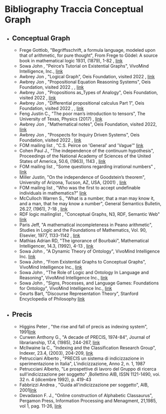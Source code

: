 # Bibliography Traccia Conceptual Graph

<ul>
  <li><h2>Conceptual Graph</h2>
     <ul>
       <li>Frege Gottlob, "Begriffsschrift, a formula language, modeled upon that of arithmetic, for pure thought", From Frege to Gödel: A source book in mathematical logic 1931, (1879), 1-82 , <a href="https://www.informationphilosopher.com/solutions/philosophers/frege/Frege_Begriffsschrift.pdf">link</a></li>
       <li>Sowa John , "Peirce’s Tutorial on Existential Graphs", VivoMind Intelligence, Inc.,  <a href="http://www.jfsowa.com/pubs/egtut.pdf">link</a></li>
       <li>Awbrey Jon , "Logical Graph", Oeis Foundation, visited 2022 , <a href="https://oeis.org/wiki/Logical_Graphs">link</a></li>
       <li>Awbrey Jon , "Propositional Equation Reasoning Systems", Oeis Foundation, visited 2022 , , <a href="https://oeis.org/wiki/Propositional_Equation_Reasoning_Systems">link</a></li>
       <li>Awbrey Jon , "Propositions as_Types of Analogy", Oeis Foundation, visited 2022 , <a href="https://oeis.org/wiki/Propositions_As_Types_Analogy">link</a></li>
       <li>Awbrey Jon , "Differential propositional calculus Part 1", Oeis Foundation, visited 2022 , , <a href="https://oeis.org/wiki/Differential_Propositional_Calculus_%E2%80%A2_Part_1">link</a></li>
       <li>Feng Justin C., "The poor man’s introduction to tensors", The University of Texas, Physics (2017) , <a href="http://web2.ph.utexas.edu/~jcfeng/notes/Tensors_Poor_Man.pdf">link</a></li>
       <li>Awbrey Jon , "Mathematical notes", Oeis Foundation, visited 2022, <a href="https://oeis.org/wiki/User:Jon_Awbrey/Mathematical_Notes">link</a></li>
       <li>Awbrey Jon , "Prospects for Inquiry Driven Systems", Oeis Foundation, visited 2022 , <a href="https://oeis.org/wiki/User:Jon_Awbrey/Prospects_for_Inquiry_Driven_Systems">link</a></li>
       <li>FOM mailing list , "C.S. Peirce on 'General' and 'Vague'" <a href="https://cs.nyu.edu/pipermail/fom/2009-March/013437.html">link</a></li>
       <li>Cohen Paul J., "The independence of the continuum hypothesis", Proceedings of the National Academy of Sciences of the United States of America, 50.6, (1963), 1143 , <a href="https://www.ncbi.nlm.nih.gov/pmc/articles/PMC221287/">link</a></li>
       <li>FOM mailing list , "Some questions regarding irrational numbers" , <a href="https://www.ncbi.nlm.nih.gov/pmc/articles/PMC221287/">link</a></li>
       <li>Miller Justin, "On the independence of Goodstein’s theorem", University of Arizona, Tucson, AZ, USA, (2001) , <a href="http://citeseerx.ist.psu.edu/viewdoc/download?doi=10.1.1.72.8407&rep=rep1&type=pdf">link</a></li>
       <li>FOM mailing list , "Who was the first to accept undefinable individuals in mathematics?" <a href="https://cs.nyu.edu/pipermail/fom/2009-March/013464.html">link</a></li>
       <li>McCulloch Warren S., "What is a number, that a man may know it, and a man, that he may know a number", General Semantics Bulletin, 26.27, (1961), 7-18 , <a href="http://www.vordenker.de/ggphilosophy/mcculloch_what-is-a-number.pdf">link</a></li>
       <li>RDF logic mailinglist , "Conceptual Graphs, N3, RDF, Semantic Web" <a href="https://lists.w3.org/Archives/Public/www-rdf-logic/2001Jan/0046.html">link</a></li>
       <li>Paris Jeff, "A mathematical incompleteness in Peano arithmetic", Studies in Logic and the Foundations of Mathematics, Vol. 90, Elsevier, 1977, 1133-1142 , <a href="https://www.sciencedirect.com/science/article/abs/pii/S0049237X08711303">link</a></li>
       <li>Mathias Adrian RD, "The ignorance of Bourbaki", Mathematical Intelligencer, 14.3, (1992), 4-13 , <a href="http://citeseerx.ist.psu.edu/viewdoc/download?doi=10.1.1.36.8862&rep=rep1&type=pdf">link</a></li>
       <li>Sowa John , "A Dynamic Theory of Ontology", VivoMind Intelligence Inc. <a href="http://www.jfsowa.com/pubs/dynonto.htm">link</a></li>
       <li>Sowa John , "From Existential Graphs to Conceptual Graphs", VivoMind Intelligence Inc., <a href="http://www.jfsowa.com/pubs/eg2cg.pdf">link</a></li>       
       <li>Sowa John , "The Role of Logic and Ontology In Language and Reasoning", VivoMind Intelligence Inc., <a href="http://www.jfsowa.com/pubs/rolelog.pdf">link</a></li>
       <li>Sowa John , "Signs, Processes, and Language Games: Foundations for Ontology", VivoMind Intelligence Inc., <a href="http://www.jfsowa.com/pubs/signproc.pdf">link</a></li>
       <li>Geurts Bart, "Discourse Representation Theory", Stanford Encyclopedia of Philosophy <a href="https://plato.stanford.edu/entries/discourse-representation-theory/">link</a></li>
    </ul>
  </li>
  <li><h2>Precis</h2>
    <ul>     
       <li>Higgins Peter , "the rise and fall of precis as indexing system", 1991<a href="https://repository.lboro.ac.uk/articles/educational_resource/The_rise_and_fall_of_PRECIS_as_an_indexing_system/14884338/files/28658232.pdf">link</a></li>
       <li>Curwen Anthony G., "A decade of PRECIS, 1974-84", Journal of librarianship, 17.4, (1985), 244-267, <a href="https://journals.sagepub.com/doi/abs/10.1177/096100068501700402">link</a></li>
       <li>McIlwaine Ia C., "Indexing and the Classification Research Group", Indexer, 23.4, (2003), 204-209, <a href="https://www.researchgate.net/publication/265362879_Indexing_and_the_Classification_Research_Group">link</a></li>
       <li>Petrucciani Alberto , "PRECIS un sistema di indicizzazione in sperimentazione in Italia", L'indicizzazione, Anno 2, n. 1, 1987</li>
       <li>Petrucciani Alberto, "Le prospettive di lavoro del Gruppo di ricerca sull'indicizzazione per soggetto" ,Bollettino AIB, ISSN 1121-1490, voi. 32 n. 4 (dicembre 1992), p. 419-43 </li>
       <li>Fabbrizzi Andrea , "Guida all'indicizzazione per soggetto", AIB, 2001<a href="https://www.sba.unifi.it/upload/Guida_allindicizzazione_per_soggetto_GRIS.pdf">link</a></li>
      <li>Devadason F. J., "Online construction of Alphabetic Classaurus", Pergamon Press, Information Processing and Menagment, 21,1985, vol 1, pag. 11-26, <a href="http://hdl.handle.net/10150/106222">link</a></li>
    </ul>
  </li>
</ul>

<!-- 
struct
<ul>
  <li><h2></h2>
     <ul>
       <li> , <a href="">link</a></li>
       <li> , <a href="">link</a></li>
    </ul>
  </li>
  <li><h2></h2></li>
</ul>
-->
